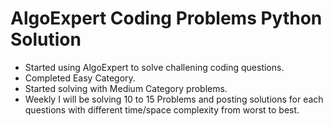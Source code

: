 # AlgoExpert Coding Problems Python Solution

- Started using AlgoExpert to solve challening coding questions. <br>
- Completed Easy Category.
- Started solving with Medium Category problems.
- Weekly I will be solving 10 to 15 Problems and posting solutions for each questions with different time/space complexity from worst to best.
